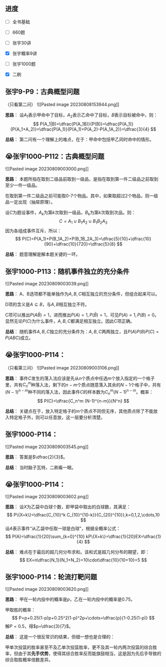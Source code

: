 
## 进度

- [ ] 全书基础
- [ ] 660题
- [ ] 张宇30讲
- [x] 张宇概率9讲
- [ ] 张宇1000题

- [x] 二刷

## 张宇9-P9：古典概型问题

（只看第二问）
![[Pasted image 20230808153944.png]]

**思路**：
设$A_1$表示甲命中了目标，$A_2$表示乙命中了目标，$B$表示目标被命中，则：
$$
P(A_1|B)=\dfrac{P(A_1B)}{P(B)}=\dfrac{P(A_1)}{P(A_1+A_2)}=\dfrac{P(A_1)}{P(A_1)+P(A_2)-P(A_1A_2)}=\dfrac{3}{4}
$$

**总结**：
第二问有一个理解上的难点，在于：甲命中包括甲乙同时命中的情形。

## 😭张宇1000-P112：古典概型问题

![[Pasted image 20230809003000.png]]

**思路**：
本题所指在取到二级品前取到一级品，是指在取到第一件二级品之前取到至少一件一级品。

在取到第一件二级品之前可能取0-7个物品。其中，如果取超过2个物品，则一级品一定出现（抽屉原理）。

设$C$为题设事件，$A_k$为第$k$次取到一级品，$B_k$为第$k$次取到次品。则：
$$
C=A_1\cup B_1A_2\cup B_1B_2A_3
$$
因为各组成事件互斥，所以：
$$
P(C)=P(A_1)+P(B_1A_2)+P(B_1B_2A_3)=\dfrac{5}{10}+\dfrac{10}{90}+\dfrac{10}{720}=\dfrac{5}{8}
$$

**总结**：
题意理解是解本题关键的一环。

## 张宇1000-P113：随机事件独立的充分条件

![[Pasted image 20230809003039.png]]

**思路**：
A、B选项都不能单独作为$A,B,C$相互独立的充分条件，但组合起来可以。

D项的含义是$A\subseteq B$，与$A,B$相互独立不符。

C项可以推出$P(A\bar{B})=1$，进而推出$P(A)=1,P(\bar{B})=1$，可见$P(A)=1,P(B)=0$。显然无论$P(C)$为什么事件，$A,B,C$都满足相互独立。因此C项正确。

**总结**：
随机事件$A,B,C$独立的充分条件为：$A,B,C$两两独立，且$P(A)P(B)P(C)=P(ABC)$成立。

## 😭张宇1000-P114：

（只看第三问）
![[Pasted image 20230809003106.png]]

**思路**：
事件$C$发生的落入法应该是先从$n$个质点中任选$m$个放入指定的一个格子里，共有$C_n^m$种落入法，剩下的$n-m$个质点随意落入其余的$N-1$个格子中，共有$(N-1)^{n-m}$种不同的落入法，因此事件$C$的样本数为$C_n^m (N-1)^{n-m}$。概率：
$$
P(C)=\dfrac{C_n^m (N-1)^{n-m}}{N^n}
$$

**总结**：
关键点在于，放入特定格子的$m$个质点不同但无序，其他质点除了不能放入特定格子外，则可以任意放，这一层要分析清楚。

## 张宇1000-P114：

![[Pasted image 20230809003545.png]]

**思路**：
答案是$\dfrac{2}{3}$。

**总结**：
当时脑子瓦特，二刷看一眼。

## 😭张宇1000-P114：

![[Pasted image 20230809003602.png]]

**思路**：
设$X$为乙袋中白球个数，即甲袋中取出的白球数，其满足：
$$
P\{X=k\}=\dfrac{C_{10}^k C_{10}^{10-k}}{C_{20}^{10}},k=0,1,2,\cdots,10
$$
设$A$表示事件“从乙袋中任取一球是白球”，根据全概率公式：
$$
P(A)=\dfrac{1}{20}\sum_{k=0}^{10} kP\{X=k\}=\dfrac{1}{20}EX=\dfrac{1}{4}
$$

**总结**：
难点在于最后的超几何分布求和。该和式是超几何分布的期望，即：
$$
EX=n\dfrac{N_1}{N_1+N_2}=10\cdot\dfrac{10}{10+10}=5
$$

## 张宇1000-P114：轮流打靶问题

![[Pasted image 20230809003620.png]]

**思路**：
甲在一轮内投中的概率是$p$，乙在一轮内投中的概率是$0.75$。

甲取胜的概率：
$$
P=p+0.25(1-p)p+0.25^2(1-p)^2p+\cdots=\dfrac{p}{1-0.25(1-p)}
$$
解$P=0.5$，得$p=\dfrac{3}{7}$。

**总结**：
这是一个很反常识的结果，但细一想也是合理的：

甲单次投篮的胜率甚至不及乙单次投篮胜率，更不及其一轮内两次投篮的综合胜率，但由于其**先手优势**，使得其综合胜率反而能旗鼓相当，这是因为先后手导致的综合取胜概率倍数差异。

